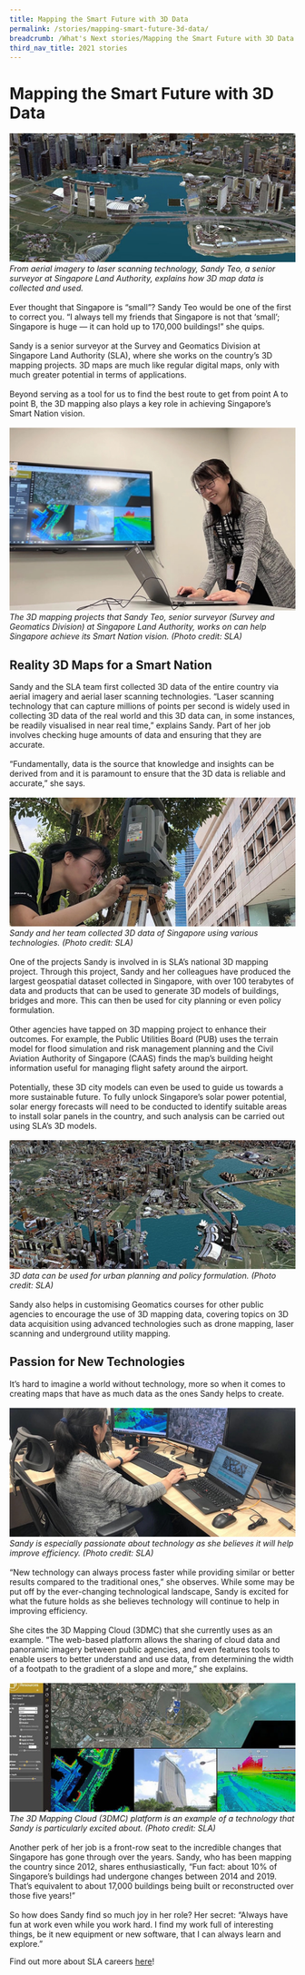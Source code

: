 ```yaml
---
title: Mapping the Smart Future with 3D Data
permalink: /stories/mapping-smart-future-3d-data/
breadcrumb: /What's Next stories/Mapping the Smart Future with 3D Data
third_nav_title: 2021 stories
---
```

# <b>Mapping the Smart Future with 3D Data</b>
![](/images/Stories/2021%20stories/3D%20Data/3D%20Data%201.jpg)
<br>
*From aerial imagery to laser scanning technology, Sandy Teo, a senior surveyor at Singapore Land Authority, explains how 3D map data is collected and used.*
<br>
<br>
Ever thought that Singapore is “small”? Sandy Teo would be one of the first to correct you. “I always tell my friends that Singapore is not that ‘small’; Singapore is huge — it can hold up to 170,000 buildings!” she quips.
<br>
<br>
Sandy is a senior surveyor at the Survey and Geomatics Division at Singapore Land Authority (SLA), where she works on the country’s 3D mapping projects. 3D maps are much like regular digital maps, only with much greater potential in terms of applications.
<br>
<br>
Beyond serving as a tool for us to find the best route to get from point A to point B, the 3D mapping also plays a key role in achieving Singapore’s Smart Nation vision.
<br>
<br>
![](/images/Stories/2021%20stories/3D%20Data/3D%20Data%202.jpg)
*The 3D mapping projects that Sandy Teo, senior surveyor (Survey and Geomatics Division) at Singapore Land Authority, works on can help Singapore achieve its Smart Nation vision. (Photo credit: SLA)*
<br>
## Reality 3D Maps for a Smart Nation
Sandy and the SLA team first collected 3D data of the entire country via aerial imagery and aerial laser scanning technologies. “Laser scanning technology that can capture millions of points per second is widely used in collecting 3D data of the real world and this 3D data can, in some instances, be readily visualised in near real time,” explains Sandy. Part of her job involves checking huge amounts of data and ensuring that they are accurate.
<br>
<br>
“Fundamentally, data is the source that knowledge and insights can be derived from and it is paramount to ensure that the 3D data is reliable and accurate,” she says.
<br>
<br>
![](/images/Stories/2021%20stories/3D%20Data/3D%20Data%203.jpg)
*Sandy and her team collected 3D data of Singapore using various technologies. (Photo credit: SLA)*
<br>
<br>
One of the projects Sandy is involved in is SLA’s national 3D mapping project. Through this project, Sandy and her colleagues have produced the largest geospatial dataset collected in Singapore, with over 100 terabytes of data and products that can be used to generate 3D models of buildings, bridges and more. This can then be used for city planning or even policy formulation.
<br>
<br>
Other agencies have tapped on 3D mapping project to enhance their outcomes. For example, the Public Utilities Board (PUB) uses the terrain model for flood simulation and risk management planning and the Civil Aviation Authority of Singapore (CAAS) finds the map’s building height information useful for managing flight safety around the airport.
<br>
<br>
Potentially, these 3D city models can even be used to guide us towards a more sustainable future. To fully unlock Singapore’s solar power potential, solar energy forecasts will need to be conducted to identify suitable areas to install solar panels in the country, and such analysis can be carried out using SLA’s 3D models.
<br>
<br>
![](/images/Stories/2021%20stories/3D%20Data/3D%20Data%204.jpg)
*3D data can be used for urban planning and policy formulation. (Photo credit: SLA)*
<br>
<br>
Sandy also helps in customising Geomatics courses for other public agencies to encourage the use of 3D mapping data, covering topics on 3D data acquisition using advanced technologies such as drone mapping, laser scanning and underground utility mapping.
<br>
## Passion for New Technologies
It’s hard to imagine a world without technology, more so when it comes to creating maps that have as much data as the ones Sandy helps to create.
<br>
<br>
![](/images/Stories/2021%20stories/3D%20Data/3D%20Data%205.jpg)
*Sandy is especially passionate about technology as she believes it will help improve efficiency. (Photo credit: SLA)*
<br>
<br>
“New technology can always process faster while providing similar or better results compared to the traditional ones,” she observes. While some may be put off by the ever-changing technological landscape, Sandy is excited for what the future holds as she believes technology will continue to help in improving efficiency.
<br>
<br>
She cites the 3D Mapping Cloud (3DMC) that she currently uses as an example. “The web-based platform allows the sharing of cloud data and panoramic imagery between public agencies, and even features tools to enable users to better understand and use data, from determining the width of a footpath to the gradient of a slope and more,” she explains.
<br>
<br>
![](/images/Stories/2021%20stories/3D%20Data/3D%20Data%206.jpg)
*The 3D Mapping Cloud (3DMC) platform is an example of a technology that Sandy is particularly excited about. (Photo credit: SLA)*
<br>
<br>
Another perk of her job is a front-row seat to the incredible changes that Singapore has gone through over the years. Sandy, who has been mapping the country since 2012, shares enthusiastically, “Fun fact: about 10% of Singapore’s buildings had undergone changes between 2014 and 2019. That’s equivalent to about 17,000 buildings being built or reconstructed over those five years!”
<br>
<br>
So how does Sandy find so much joy in her role? Her secret: “Always have fun at work even while you work hard. I find my work full of interesting things, be it new equipment or new software, that I can always learn and explore.”

Find out more about SLA careers [here](https://www.sla.gov.sg/join-us)!